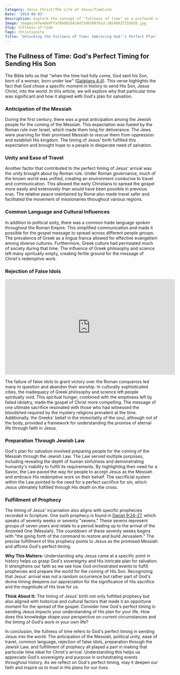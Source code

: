 ```yaml
---
Category: Jesus Christ/The Life of Jesus/Timeline
Date: '2024-08-03'
Description: Explore the concept of "fullness of time" as a profound reflection on the perfect alignment of events in this intriguing article. Discover how this notion shapes our understanding of life's pivotal moments and the significance of timing.
Image: images/6fe4de9ffaf8bd816414d73d6f007bcd-20240927155016.jpg
Slug: fullness-of-time
Tags: christianity
Title: 'Unlocking the Fullness of Time: Embracing God''s Perfect Plan'
---
```


## The Fullness of Time: God's Perfect Timing for Sending His Son

The Bible tells us that "when the time had fully come, God sent his Son, born of a woman, born under law" ([Galatians 4:4](https://www.bibleref.com/Galatians/4/Galatians-4-4.html)). This verse highlights the fact that God chose a specific moment in history to send His Son, Jesus Christ, into the world. In this article, we will explore why that particular time was significant and how it aligned with God's plan for salvation.

### Anticipation of the Messiah

During the first century, there was a great anticipation among the Jewish people for the coming of the Messiah. This expectation was fueled by the Roman rule over Israel, which made them long for deliverance. The Jews were yearning for their promised Messiah to rescue them from oppression and establish His kingdom. The timing of Jesus' birth fulfilled this expectation and brought hope to a people in desperate need of salvation.

### Unity and Ease of Travel

Another factor that contributed to the perfect timing of Jesus' arrival was the unity brought about by Roman rule. Under Roman governance, much of the known world was unified, creating an environment conducive to travel and communication. This allowed the early Christians to spread the gospel more easily and extensively than would have been possible in previous eras. The relative peace maintained by Rome also made travel safer and facilitated the movement of missionaries throughout various regions.

### Common Language and Cultural Influences

In addition to political unity, there was a common trade language spoken throughout the Roman Empire. This simplified communication and made it possible for the gospel message to spread across different people groups. The prevalence of Greek as a lingua franca allowed for effective evangelism among diverse cultures. Furthermore, Greek culture had permeated much of society during that time. The influence of Greek philosophy and science left many spiritually empty, creating fertile ground for the message of Christ's redemptive work.

### Rejection of False Idols


<iframe width="560" height="315" src="https://www.youtube.com/embed/Yu7hHNjdtAg" frameborder="0" allow="autoplay; encrypted-media" allowfullscreen></iframe>


The failure of false idols to grant victory over the Roman conquerors led many to question and abandon their worship. In culturally sophisticated cities, the inadequacy of Greek philosophy and science left people spiritually void. This spiritual hunger, combined with the emptiness left by failed idolatry, made the gospel of Christ more compelling. The message of one ultimate sacrifice resonated with those who had witnessed the bloodshed required by the mystery religions prevalent at the time. Additionally, the Greeks' belief in the immortality of the soul, although not of the body, provided a framework for understanding the promise of eternal life through faith in Jesus.

### Preparation Through Jewish Law

God's plan for salvation involved preparing people for the coming of the Messiah through the Jewish Law. The Law served multiple purposes, including revealing the depth of human sinfulness and demonstrating humanity's inability to fulfill its requirements. By highlighting their need for a Savior, the Law paved the way for people to accept Jesus as the Messiah and embrace His redemptive work on their behalf. The sacrificial system within the Law pointed to the need for a perfect sacrifice for sin, which Jesus ultimately fulfilled through His death on the cross.

### Fulfillment of Prophecy

The timing of Jesus' incarnation also aligns with specific prophecies recorded in Scripture. One such prophecy is found in [Daniel 9:24-27](https://www.bibleref.com/Daniel/9/Daniel-9-24.html), which speaks of seventy weeks or seventy "sevens." These sevens represent groups of seven years and relate to a period leading up to the arrival of the Anointed One (Messiah). The countdown of these seventy weeks begins with "the going forth of the command to restore and build Jerusalem." The precise fulfillment of this prophecy points to Jesus as the promised Messiah and affirms God's perfect timing.

**Why This Matters:** Understanding why Jesus came at a specific point in history helps us grasp God's sovereignty and His intricate plan for salvation. It strengthens our faith as we see how God orchestrated events to fulfill prophecies and prepare the world for the coming of His Son. Recognizing that Jesus' arrival was not a random occurrence but rather part of God's divine timing deepens our appreciation for the significance of His sacrifice and the magnitude of His love for us.

**Think About It:** The timing of Jesus' birth not only fulfilled prophecy but also aligned with historical and cultural factors that made it an opportune moment for the spread of the gospel. Consider how God's perfect timing in sending Jesus impacts your understanding of His plan for your life. How does this knowledge shape your perspective on current circumstances and the timing of God's work in your own life?

In conclusion, the fullness of time refers to God's perfect timing in sending Jesus into the world. The anticipation of the Messiah, political unity, ease of travel, common language, rejection of false idols, preparation through the Jewish Law, and fulfillment of prophecy all played a part in making that particular time ideal for Christ's arrival. Understanding this helps us appreciate God's sovereignty and purpose in orchestrating events throughout history. As we reflect on God's perfect timing, may it deepen our faith and inspire us to trust in His plans for our lives.